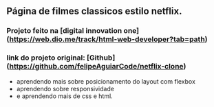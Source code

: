 ## Página de filmes classicos estilo netflix.

### Projeto feito na [digital innovation one] (https://web.dio.me/track/html-web-developer?tab=path)

### link do projeto original: [Github] (https://github.com/felipeAguiarCode/netflix-clone)

- aprendendo mais sobre posicionamento do layout com flexbox
- aprendendo sobre responsividade
- e aprendendo mais de css e html.